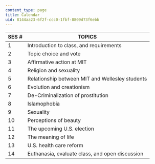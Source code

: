 ```yaml
---
content_type: page
title: Calendar
uid: 8144aa23-6f2f-ccc0-1fbf-8809d73f6ebb
---
```


| SES # | TOPICS |
| --- | --- |
| 1 | Introduction to class, and requirements |
| 2 | Topic choice and vote |
| 3 | Affirmative action at MIT |
| 4 | Religion and sexuality |
| 5 | Relationship between MIT and Wellesley students |
| 6 | Evolution and creationism |
| 7 | De-Criminalization of prostitution |
| 8 | Islamophobia |
| 9 | Sexuality |
| 10 | Perceptions of beauty |
| 11 | The upcoming U.S. election |
| 12 | The meaning of life |
| 13 | U.S. health care reform |
| 14 | Euthanasia, evaluate class, and open discussion